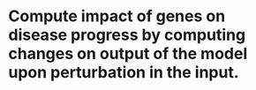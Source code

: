 # Compute impact of genes on disease progress by computing changes on output of the model upon perturbation in the input.
